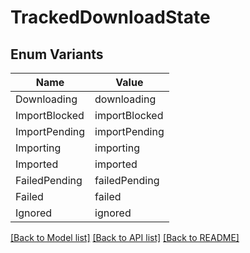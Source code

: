 # TrackedDownloadState

## Enum Variants

| Name | Value |
|---- | -----|
| Downloading | downloading |
| ImportBlocked | importBlocked |
| ImportPending | importPending |
| Importing | importing |
| Imported | imported |
| FailedPending | failedPending |
| Failed | failed |
| Ignored | ignored |


[[Back to Model list]](../README.md#documentation-for-models) [[Back to API list]](../README.md#documentation-for-api-endpoints) [[Back to README]](../README.md)


